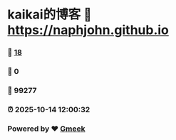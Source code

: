 # kaikai的博客 :link: https://naphjohn.github.io 
### :page_facing_up: [18](https://naphjohn.github.io/tag.html) 
### :speech_balloon: 0 
### :hibiscus: 99277 
### :alarm_clock: 2025-10-14 12:00:32 
### Powered by :heart: [Gmeek](https://github.com/Meekdai/Gmeek)
